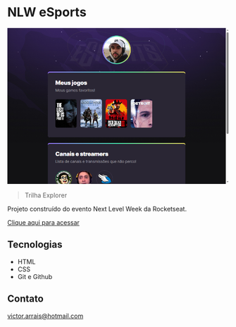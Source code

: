 # NLW eSports

![preview](./.github/preview.png)

> Trilha Explorer

Projeto construído do evento Next Level Week da Rocketseat.

[Clique aqui para acessar](https://victorarrais.github.io/NLW-esports-explorer/)

## Tecnologias

- HTML
- CSS
- Git e Github

## Contato

victor.arrais@hotmail.com
